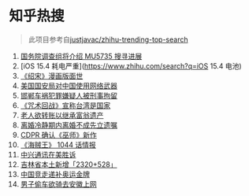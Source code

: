 # 知乎热搜

> 此项目参考自[justjavac/zhihu-trending-top-search](https://github.com/justjavac/zhihu-trending-top-search/blob/main/utils.ts)

<!-- BEGIN -->
  <!-- 最后更新时间:Wed Mar 23 2022 08:15:23 GMT+0000 (Coordinated Universal Time) -->
  1. [国务院调查组将介绍 MU5735 搜寻进展](https://www.zhihu.com/search?q=MU5735)
1. [iOS 15.4 耗电严重](https://www.zhihu.com/search?q=iOS 15.4 电池)
1. [《绍宋》漫画版面世](https://www.zhihu.com/search?q=绍宋漫画)
1. [美国国安局对中国使用网络武器](https://www.zhihu.com/search?q=美国国安局)
1. [邯郸车祸犯罪嫌疑人被刑事拘留](https://www.zhihu.com/search?q=邯郸车祸)
1. [《咒术回战》宣称台湾是国家](https://www.zhihu.com/search?q=咒术回战)
1. [老人欲转账以继承富翁遗产](https://www.zhihu.com/search?q=老人被骗)
1. [离婚冷静期内离婚不成先立遗嘱](https://www.zhihu.com/search?q=离婚冷静期遗嘱)
1. [CDPR 确认《巫师》新作](https://www.zhihu.com/search?q=巫师3)
1. [《海贼王》 1044 话情报](https://www.zhihu.com/search?q=海贼王1044)
1. [中兴通讯在美胜诉](https://www.zhihu.com/search?q=中兴通讯)
1. [吉林省本土新增「2320+528」](https://www.zhihu.com/search?q=吉林疫情)
1. [中国竞走递补奥运金牌](https://www.zhihu.com/search?q=竞走金牌)
1. [男子偷车欲骑去安徽上网](https://www.zhihu.com/search?q=男子偷车上网)
  <!-- END -->